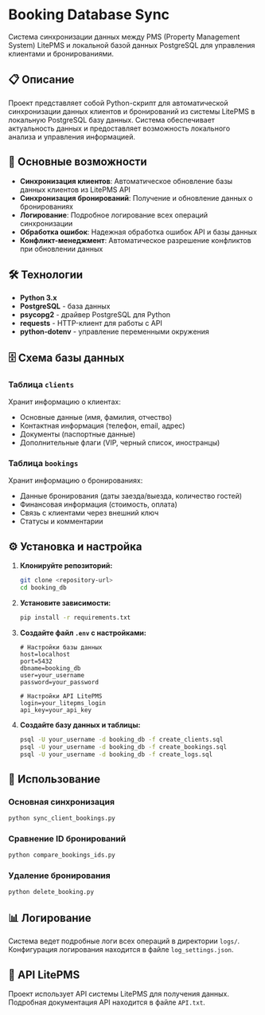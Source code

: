 # Booking Database Sync

Система синхронизации данных между PMS (Property Management System) LitePMS и локальной базой данных PostgreSQL для управления клиентами и бронированиями.

## 📋 Описание

Проект представляет собой Python-скрипт для автоматической синхронизации данных клиентов и бронирований из системы LitePMS в локальную PostgreSQL базу данных. Система обеспечивает актуальность данных и предоставляет возможность локального анализа и управления информацией.

## 🚀 Основные возможности

- **Синхронизация клиентов**: Автоматическое обновление базы данных клиентов из LitePMS API
- **Синхронизация бронирований**: Получение и обновление данных о бронированиях
- **Логирование**: Подробное логирование всех операций синхронизации
- **Обработка ошибок**: Надежная обработка ошибок API и базы данных
- **Конфликт-менеджмент**: Автоматическое разрешение конфликтов при обновлении данных

## 🛠 Технологии

- **Python 3.x**
- **PostgreSQL** - база данных
- **psycopg2** - драйвер PostgreSQL для Python
- **requests** - HTTP-клиент для работы с API
- **python-dotenv** - управление переменными окружения

## 🗄 Схема базы данных

### Таблица `clients`
Хранит информацию о клиентах:
- Основные данные (имя, фамилия, отчество)
- Контактная информация (телефон, email, адрес)
- Документы (паспортные данные)
- Дополнительные флаги (VIP, черный список, иностранцы)

### Таблица `bookings`
Хранит информацию о бронированиях:
- Данные бронирования (даты заезда/выезда, количество гостей)
- Финансовая информация (стоимость, оплата)
- Связь с клиентами через внешний ключ
- Статусы и комментарии

## ⚙️ Установка и настройка

1. **Клонируйте репозиторий:**
   ```bash
   git clone <repository-url>
   cd booking_db
   ```

2. **Установите зависимости:**
   ```bash
   pip install -r requirements.txt
   ```

3. **Создайте файл `.env` с настройками:**
   ```env
   # Настройки базы данных
   host=localhost
   port=5432
   dbname=booking_db
   user=your_username
   password=your_password
   
   # Настройки API LitePMS
   login=your_litepms_login
   api_key=your_api_key
   ```

4. **Создайте базу данных и таблицы:**
   ```bash
   psql -U your_username -d booking_db -f create_clients.sql
   psql -U your_username -d booking_db -f create_bookings.sql
   psql -U your_username -d booking_db -f create_logs.sql
   ```

## 🚀 Использование

### Основная синхронизация
```bash
python sync_client_bookings.py
```

### Сравнение ID бронирований
```bash
python compare_bookings_ids.py
```

### Удаление бронирования
```bash
python delete_booking.py
```

## 📊 Логирование

Система ведет подробные логи всех операций в директории `logs/`. Конфигурация логирования находится в файле `log_settings.json`.

## 📝 API LitePMS

Проект использует API системы LitePMS для получения данных. Подробная документация API находится в файле `API.txt`.